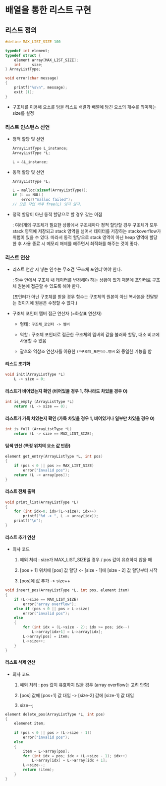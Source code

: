 # 배열을 통한 리스트 구현

## 리스트 정의

```C
#define MAX_LIST_SIZE 100

typedef int element;
typedef struct {
	element array[MAX_LIST_SIZE];
	int		size;
} ArrayListType;

void error(char message)
{
	printf("%s\n", message);
	exit (1);
}
```

- 구조체를 이용해 요소를 담을 리스트 배열과 배열에 담긴 요소의 개수를 의미하는 size를 설정

### 리스트 인스턴스 선언

- 정적 할당 및 선언

	```C
	ArrayListType L_instance;
	ArrayListType *L;
	
	L = &L_instance;
	```

- 동적 할당 및 선언

	```C
	ArrayListType *L;

	L = malloc(sizeof(ArrayListType));
	if (L == NULL)
		error("malloc failed");
	// 모든 작업 이후 free(L) 잊지 말자.
	```

- 정적 할당이 아닌 동적 할당으로 할 경우 갖는 이점

	: 여러개의 구조체가 필요한 상황에서 구조체마다 정적 할당할 경우 구조체가 모두 stack 영역에 저장되고 stack 영역을 넘어서 데이터를 저장하는 stackoverflow가 위험이 있을 수 있다. 따라서 동적 할당으로 stack 영역이 아닌 heap 영역에 할당한 후 사용 종료 시 메모리 해제를 해주면서 최적화를 해주는 것이 좋다.

### 리스트 연산

- 리스트 연산 시 넣는 인수는 무조건 '구조체 포인터'여야 한다.

	: 함수 안에서 구조체 내 데이터를 변경해야 하는 상황이 있기 때문에 포인터로 구조체 원본에 접근할 수 있도록 해야 한다.

	(포인터가 아닌 구조체를 받을 경우 함수는 구조체의 원본이 아닌 복사본을 전달받는 것이기에 원본은 수정할 수 없다.)

- 구조체 포인터 멤버 접근 연산자 (=화살표 연산자)

	- 형태 : `구조체_포인터 -> 멤버`

	- 역할 : 구조체 포인터로 접근한 구조체의 멤버의 값을 불러와 할당, 대소 비교에 사용할 수 있음

	- 괄호와 역참조 연산자를 이용한 `(*구조체_포인터).멤버` 와 동일한 기능을 함

#### 리스트 초기화

```C
void init(ArrayListType *L)
	L -> size = 0;
```

#### 리스트가 비어있는지 확인 (비어있을 경우 1, 하나라도 차있을 경우 0)

```C
int is_empty (ArrayListType *L)
	return (L -> size == 0);
```

#### 리스트가 가득 차있는지 확인 (가득 차있을 경우 1, 비어있거나 일부만 차있을 경우 0)

```C
int is_full (ArrayListType *L)
	return (L -> size == MAX_LIST_SIZE);
```

#### 탐색 연산 (특정 위치의 요소 값 반환)

```C
element get_entry(ArrayListType *L, int pos)
{
	if (pos < 0 || pos >= MAX_LIST_SIZE)
		error("Invalid pos");
	return (L -> array[pos]);
}
```

#### 리스트 전체 출력

```C
void print_list(ArrayListType *L)
{
	for (int idx=0; idx<(L->size); idx++)
		printf("%d -> ", L -> array[idx]);
	printf("\n");
}
```

#### 리스트 추가 연산

- 의사 코드

	1. 예외 처리 : size가 MAX_LIST_SIZE일 경우 / pos 값이 유효하지 않을 때

	2. [pos + 1] 위치에 [pos] 값 할당 <- [size - 1]에 [size - 2] 값 할당부터 시작

	3. [pos]에 값 추가 -> size++

```C
void insert_pos(ArrayListType *L, int pos, element item)
{
	if (L->size == MAX_LIST_SIZE)
		error("array overflow");
	else if (pos < 0 || pos > L->size)
		error("invalid pos");
	else
	{
		for (int idx = (L->size - 2); idx >= pos; idx--)
			L->array[idx+1] = L->array[idx];
		L->array[pos] = item;
		L->size++;
	}
}
```

#### 리스트 삭제 연산

- 의사 코드

	1. 예외 처리 : pos 값이 유효하지 않을 경우 (array overflow는 고려 안함)

	2. [pos] 값에 [pos+1] 값 대입 -> [size-2] 값에 [size-1] 값 대입

	3. size--;

```C
element delete_pos(ArrayListType *L, int pos)
{
	elemenet item;
	
	if (pos < 0 || pos > (L->size - 1))
		error("invalid pos");
	else
	{
		item = L->array[pos];
		for (int idx = pos; idx < (L->size - 1); idx++)
			L->array[idx] = L->array[idx + 1];
		L->size--;
		return (item);
	}
}
```